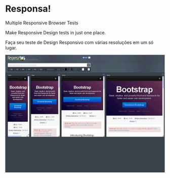 Responsa!
=========

Multiple Responsive Browser Tests

Make Responsive Design tests in just one place.

Faça seu teste de Design Responsivo com várias resoluções em um só lugar.

![ResponsiveTest screen shot](images/demo.gif)